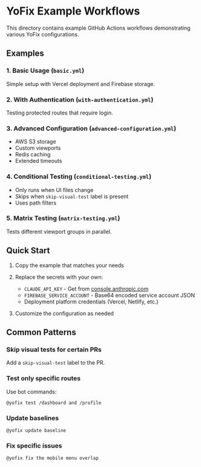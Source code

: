 # YoFix Example Workflows

This directory contains example GitHub Actions workflows demonstrating various YoFix configurations.

## Examples

### 1. Basic Usage (`basic.yml`)
Simple setup with Vercel deployment and Firebase storage.

### 2. With Authentication (`with-authentication.yml`)
Testing protected routes that require login.

### 3. Advanced Configuration (`advanced-configuration.yml`)
- AWS S3 storage
- Custom viewports
- Redis caching
- Extended timeouts

### 4. Conditional Testing (`conditional-testing.yml`)
- Only runs when UI files change
- Skips when `skip-visual-test` label is present
- Uses path filters

### 5. Matrix Testing (`matrix-testing.yml`)
Tests different viewport groups in parallel.

## Quick Start

1. Copy the example that matches your needs
2. Replace the secrets with your own:
   - `CLAUDE_API_KEY` - Get from [console.anthropic.com](https://console.anthropic.com)
   - `FIREBASE_SERVICE_ACCOUNT` - Base64 encoded service account JSON
   - Deployment platform credentials (Vercel, Netlify, etc.)

3. Customize the configuration as needed

## Common Patterns

### Skip visual tests for certain PRs
Add a `skip-visual-test` label to the PR.

### Test only specific routes
Use bot commands:
```
@yofix test /dashboard and /profile
```

### Update baselines
```
@yofix update baseline
```

### Fix specific issues
```
@yofix fix the mobile menu overlap
```